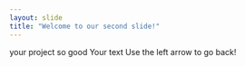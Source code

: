 ```yaml
---
layout: slide
title: "Welcome to our second slide!"
---
```

your project so good
Your text
Use the left arrow to go back!
